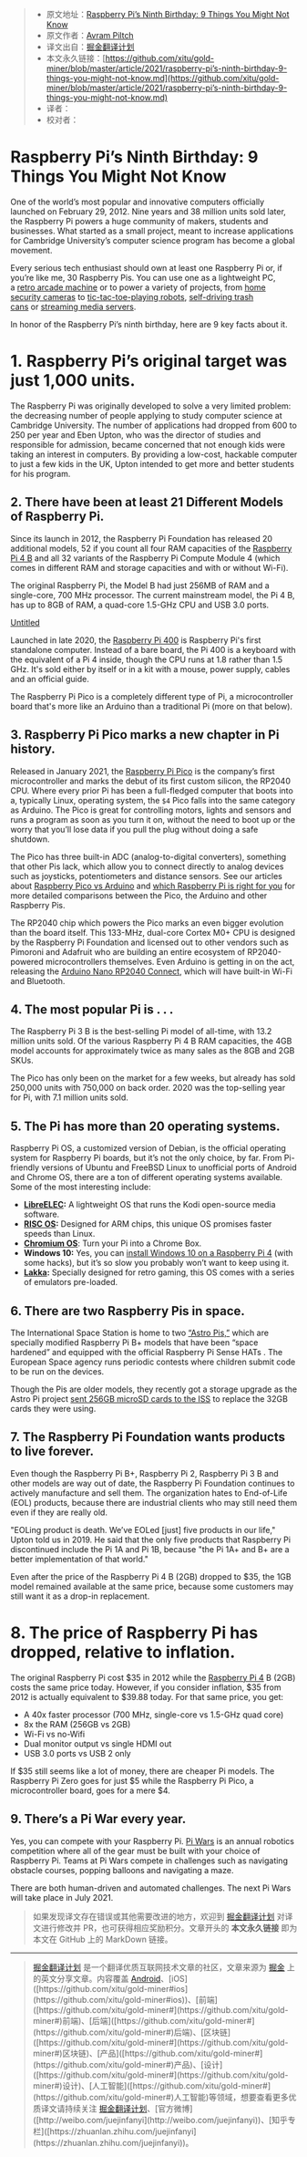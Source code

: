 >  * 原文地址：[Raspberry Pi’s Ninth Birthday: 9 Things You Might Not Know](https://www.tomshardware.com/news/raspberry-pi-9th-birthday)
> * 原文作者：[Avram Piltch]([https://www.tomshardware.com/author/avram-piltch](https://www.tomshardware.com/author/avram-piltch))
> * 译文出自：[掘金翻译计划]([https://github.com/xitu/gold-miner](https://github.com/xitu/gold-miner))
> * 本文永久链接：[https://github.com/xitu/gold-miner/blob/master/article/2021/raspberry-pi’s-ninth-birthday-9-things-you-might-not-know.md](https://github.com/xitu/gold-miner/blob/master/article/2021/raspberry-pi’s-ninth-birthday-9-things-you-might-not-know.md)
> * 译者：
> * 校对者：

# Raspberry Pi’s Ninth Birthday: 9 Things You Might Not Know

One of the world’s most popular and innovative computers officially launched on February 29, 2012. Nine years and 38 million units sold later, the Raspberry Pi powers a huge community of makers, students and businesses. What started as a small project, meant to increase applications for Cambridge University’s computer science program has become a global movement.

Every serious tech enthusiast should own at least one Raspberry Pi or, if you’re like me, 30 Raspberry Pis. You can use one as a lightweight PC, a [retro arcade machine](https://www.tomshardware.com/how-to/install-retropie-raspberry-pi-4) or to power a variety of projects, from [home security cameras](https://www.tomshardware.com/how-to/raspberry-pi-security-camera) to [tic-tac-toe-playing robots](https://www.tomshardware.com/news/this-raspberry-pi-robot-plays-tic-tac-toe-so-you-never-play-alone), [self-driving trash cans](https://www.tomshardware.com/news/clean-your-room-with-this-raspberry-pi-trash-delivery-bot) or [streaming media servers](https://www.tomshardware.com/how-to/raspberry-pi-plex-ubuntu).

In honor of the Raspberry Pi’s ninth birthday, here are 9 key facts about it.

# 1. Raspberry Pi’s original target was just 1,000 units.

The Raspberry Pi was originally developed to solve a very limited problem: the decreasing number of people applying to study computer science at Cambridge University. The number of applications had dropped from 600 to 250 per year and Eben Upton, who was the director of studies and responsible for admission, became concerned that not enough kids were taking an interest in computers. By providing a low-cost, hackable computer to just a few kids in the UK, Upton intended to get more and better students for his program.

## 2. There have been at least 21 Different Models of Raspberry Pi.

Since its launch in 2012, the Raspberry Pi Foundation has released 20 additional models, 52 if you count all four RAM capacities of the [Raspberry Pi 4 B](https://www.tomshardware.com/reviews/raspberry-pi-4) and all 32 variants of the Raspberry Pi Compute Module 4 (which comes in different RAM and storage capacities and with or without Wi-Fi).

The original Raspberry Pi, the Model B had just 256MB of RAM and a single-core, 700 MHz processor. The current mainstream model, the Pi 4 B, has up to 8GB of RAM, a quad-core 1.5-GHz CPU and USB 3.0 ports.

[Untitled](https://www.notion.so/8167832e68b6463b931c6876c83629dd)

Launched in late 2020, the [Raspberry Pi 400](https://www.tomshardware.com/news/raspberry-pi-400-review-faster-cpu-new-layout-better-thermals) is Raspberry Pi's first standalone computer. Instead of a bare board, the Pi 400 is a keyboard with the equivalent of a Pi 4 inside, though the CPU runs at 1.8 rather than 1.5 GHz. It's sold either by itself or in a kit with a mouse, power supply, cables and an official guide.

The Raspberry Pi Pico is a completely different type of Pi, a microcontroller board that's more like an Arduino than a traditional Pi (more on that below).

## 3. Raspberry Pi Pico marks a new chapter in Pi history.

Released in January 2021, the [Raspberry Pi Pico](https://www.tomshardware.com/news/raspberry-pi-pico-tutorials-pinout-everything-you-need-to-know) is the company’s first microcontroller and marks the debut of its first custom silicon, the RP2040 CPU. Where every prior Pi has been a full-fledged computer that boots into a, typically Linux, operating system, the `$4` Pico falls into the same category as Arduino. The Pico is great for controlling motors, lights and sensors and runs a program as soon as you turn it on, without the need to boot up or the worry that you’ll lose data if you pull the plug without doing a safe shutdown.

The Pico has three built-in ADC (analog-to-digital converters), something that other Pis lack, which allow you to connect directly to analog devices such as joysticks, potentiometers and distance sensors. See our articles about [Raspberry Pico vs Arduino](https://www.tomshardware.com/features/raspberry-pi-pico-vs-arduino) and [which Raspberry Pi is right for you](https://www.tomshardware.com/how-to/raspberry-pi-buying-guide) for more detailed comparisons between the Pico, the Arduino and other Raspberry Pis.

The RP2040 chip which powers the Pico marks an even bigger evolution than the board itself. This 133-MHz, dual-core Cortex M0+ CPU is designed by the Raspberry Pi Foundation and licensed out to other vendors such as Pimoroni and Adafruit who are building an entire ecosystem of RP2040-powered microcontrollers themselves. Even Arduino is getting in on the act, releasing the [Arduino Nano RP2040 Connect](https://www.tomshardware.com/news/first-pi-silicon-arduino-nano-rp2040-connect-spotted), which will have built-in Wi-Fi and Bluetooth.

## 4. The most popular Pi is . . .

The Raspberry Pi 3 B is the best-selling Pi model of all-time, with 13.2 million units sold. Of the various Raspberry Pi 4 B RAM capacities, the 4GB model accounts for approximately twice as many sales as the 8GB and 2GB SKUs.

The Pico has only been on the market for a few weeks, but already has sold 250,000 units with 750,000 on back order. 2020 was the top-selling year for Pi, with 7.1 million units sold.

## 5. The Pi has more than 20 operating systems.

Raspberry Pi OS, a customized version of Debian, is the official operating system for Raspberry Pi boards, but it’s not the only choice, by far. From Pi-friendly versions of Ubuntu and FreeBSD Linux to unofficial ports of Android and Chrome OS, there are a ton of different operating systems available. Some of the most interesting include:

- **[LibreELEC](https://libreelec.tv/downloads_new/):** A lightweight OS that runs the Kodi open-source media software.
- **[RISC OS](https://www.riscosopen.org/content/downloads/raspberry-pi):** Designed for ARM chips, this unique OS promises faster speeds than Linux.
- **[Chromium OS](https://github.com/FydeOS/chromium_os-raspberry_pi)**: Turn your Pi into a Chrome Box.
- **Windows 10:** Yes, you can [install Windows 10 on a Raspberry Pi 4](https://www.tomshardware.com/how-to/install-windows-10-raspberry-pi) (with some hacks), but it’s so slow you probably won’t want to keep using it.
- **[Lakka](https://www.lakka.tv/):** Specially designed for retro gaming, this OS comes with a series of emulators pre-loaded.

## 6. There are two Raspberry Pis in space.

The International Space Station is home to two [“Astro Pis,”](https://www.raspberrypi.org/education/programmes/astro-pi/) which are specially modified Raspberry Pi B+ models that have been “space hardened” and equipped with the official Raspberry Pi Sense HATs . The European Space agency runs periodic contests where children submit code to be run on the devices.

Though the Pis are older models, they recently got a storage upgrade as the Astro Pi project [sent 256GB microSD cards to the ISS](https://twitter.com/astro_pi/status/1365315688034799622) to replace the 32GB cards they were using.

## 7. The Raspberry Pi Foundation wants products to live forever.

Even though the Raspberry Pi B+, Raspberry Pi 2, Raspberry Pi 3 B and other models are way out of date, the Raspberry Pi Foundation continues to actively manufacture and sell them. The organization hates to End-of-Life (EOL) products, because there are industrial clients who may still need them even if they are really old.

"EOLing product is death. We’ve EOLed [just] five products in our life," Upton told us in 2019. He said that the only five products that Raspberry Pi discontinued include the Pi 1A and Pi 1B, because "the Pi 1A+ and B+ are a better implementation of that world."

Even after the price of the Raspberry Pi 4 B (2GB) dropped to $35, the 1GB model remained available at the same price, because some customers may still want it as a drop-in replacement.

# **8. The price of Raspberry Pi has dropped, relative to inflation.**

The original Raspberry Pi cost $35 in 2012 while the [Raspberry Pi 4](https://www.tomshardware.com/reviews/raspberry-pi-4) B (2GB) costs the same price today. However, if you consider inflation, $35 from 2012 is actually equivalent to $39.88 today. For that same price, you get:

- A 40x faster processor (700 MHz, single-core vs 1.5-GHz quad core)
- 8x the RAM (256GB vs 2GB)
- Wi-Fi vs no-Wifi
- Dual monitor output vs single HDMI out
- USB 3.0 ports vs USB 2 only

If $35 still seems like a lot of money, there are cheaper Pi models. The Raspberry Pi Zero goes for just $5 while the Raspberry Pi Pico, a microcontroller board, goes for a mere $4.

## 9. There’s a Pi War every year.

Yes, you can compete with your Raspberry Pi. [Pi Wars](https://piwars.org/) is an annual robotics competition where all of the gear must be built with your choice of Raspberry Pi. Teams at Pi Wars compete in challenges such as navigating obstacle courses, popping balloons and navigating a maze.

There are both human-driven and automated challenges. The next Pi Wars will take place in July 2021.

> 如果发现译文存在错误或其他需要改进的地方，欢迎到 [掘金翻译计划]([https://github.com/xitu/gold-miner](https://github.com/xitu/gold-miner)) 对译文进行修改并 PR，也可获得相应奖励积分。文章开头的 **本文永久链接** 即为本文在 GitHub 上的 MarkDown 链接。

---

> [掘金翻译计划]([https://github.com/xitu/gold-miner](https://github.com/xitu/gold-miner)) 是一个翻译优质互联网技术文章的社区，文章来源为 [掘金]([https://juejin.im](https://juejin.im/)) 上的英文分享文章。内容覆盖 [Android]([https://github.com/xitu/gold-miner#android](https://github.com/xitu/gold-miner#android))、[iOS]([https://github.com/xitu/gold-miner#ios](https://github.com/xitu/gold-miner#ios))、[前端]([https://github.com/xitu/gold-miner#](https://github.com/xitu/gold-miner#)前端)、[后端]([https://github.com/xitu/gold-miner#](https://github.com/xitu/gold-miner#)后端)、[区块链]([https://github.com/xitu/gold-miner#](https://github.com/xitu/gold-miner#)区块链)、[产品]([https://github.com/xitu/gold-miner#](https://github.com/xitu/gold-miner#)产品)、[设计]([https://github.com/xitu/gold-miner#](https://github.com/xitu/gold-miner#)设计)、[人工智能]([https://github.com/xitu/gold-miner#](https://github.com/xitu/gold-miner#)人工智能)等领域，想要查看更多优质译文请持续关注 [掘金翻译计划]([https://github.com/xitu/gold-miner](https://github.com/xitu/gold-miner))、[官方微博]([http://weibo.com/juejinfanyi](http://weibo.com/juejinfanyi))、[知乎专栏]([https://zhuanlan.zhihu.com/juejinfanyi](https://zhuanlan.zhihu.com/juejinfanyi))。
